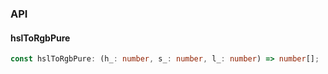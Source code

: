

### API

#### hslToRgbPure

```ts
const hslToRgbPure: (h_: number, s_: number, l_: number) => number[];
```

